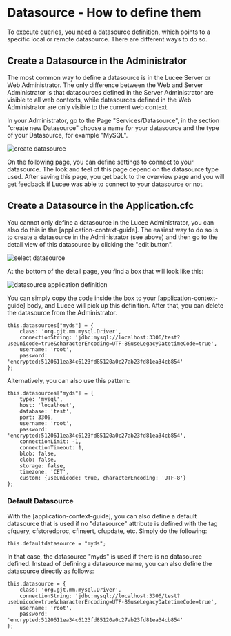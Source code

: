 <!--
{
  "title": "Datasources",
  "id": "datasource-how-to-define-them",
  "description": "How to define a Datasource in Lucee.",
  "keywords": [
    "Datasource",
    "Define datasource",
    "Administrator",
    "Application.cfc",
    "Default datasource",
    "MySQL"
  ],
  "categories":[
    "query",
    "server"
  ]
}
-->

# Datasource - How to define them

To execute queries, you need a datasource definition, which points to a specific local or remote datasource. There are different ways to do so.

## Create a Datasource in the Administrator

The most common way to define a datasource is in the Lucee Server or Web Administrator. The only difference between the Web and Server Administrator is that datasources defined in the Server Administrator are visible to all web contexts, while datasources defined in the Web Administrator are only visible to the current web context.

In your Administrator, go to the Page "Services/Datasource", in the section "create new Datasource" choose a name for your datasource and the type of your Datasource, for example "MySQL".

![create datasource](https://bitbucket.org/repo/rX87Rq/images/3802808059-createds.png)

On the following page, you can define settings to connect to your datasource. The look and feel of this page depend on the datasource type used. After saving this page, you get back to the overview page and you will get feedback if Lucee was able to connect to your datasource or not.

## Create a Datasource in the Application.cfc

You cannot only define a datasource in the Lucee Administrator, you can also do this in the [application-context-guide]. The easiest way to do so is to create a datasource in the Administrator (see above) and then go to the detail view of this datasource by clicking the "edit button".

![select datasource](https://bitbucket.org/repo/rX87Rq/images/4142224660-select-datasource.png)

At the bottom of the detail page, you find a box that will look like this:

![datasource application definition](https://bitbucket.org/repo/rX87Rq/images/1656402808-datasource-app-def.png)

You can simply copy the code inside the box to your [application-context-guide] body, and Lucee will pick up this definition. After that, you can delete the datasource from the Administrator.

```cfs
this.datasources["myds"] = {
    class: 'org.gjt.mm.mysql.Driver',
    connectionString: 'jdbc:mysql://localhost:3306/test?useUnicode=true&characterEncoding=UTF-8&useLegacyDatetimeCode=true',
    username: 'root',
    password: 'encrypted:5120611ea34c6123fd85120a0c27ab23fd81ea34cb854'
};
```

Alternatively, you can also use this pattern:

```cfs
this.datasources["myds"] = {
    type: 'mysql',
    host: 'localhost',
    database: 'test',
    port: 3306,
    username: 'root',
    password: 'encrypted:5120611ea34c6123fd85120a0c27ab23fd81ea34cb854',
    connectionLimit: -1,
    connectionTimeout: 1,
    blob: false,
    clob: false,
    storage: false,
    timezone: 'CET',
    custom: {useUnicode: true, characterEncoding: 'UTF-8'}
};
```

### Default Datasource

With the [application-context-guide], you can also define a default datasource that is used if no "datasource" attribute is defined with the tag cfquery, cfstoredproc, cfinsert, cfupdate, etc. Simply do the following:

```cfs
this.defaultdatasource = "myds";
```

In that case, the datasource "myds" is used if there is no datasource defined. Instead of defining a datasource name, you can also define the datasource directly as follows:

```cfs
this.datasource = {
    class: 'org.gjt.mm.mysql.Driver',
    connectionString: 'jdbc:mysql://localhost:3306/test?useUnicode=true&characterEncoding=UTF-8&useLegacyDatetimeCode=true',
    username: 'root',
    password: 'encrypted:5120611ea34c6123fd85120a0c27ab23fd81ea34cb854'
};
```

